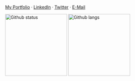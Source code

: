 [My Portfolio](https://thezeeshann.github.io/) ·
[LinkedIn](https://www.linkedin.com/in/thezeeshannn) ·
[Twitter](https://twitter.com/thezeeshann) ·
[E-Mail](mailto:github_at_skk_dot_moe)

<div>
  <img alt="Github status" src="https://github-readme-stats.vercel.app/api?username=thezeeshann&theme=dark&hide_border=false&include_all_commits=false&count_private=false" height="200" />
  <img  alt="Github langs" src="https://github-readme-stats.vercel.app/api/top-langs/?username=thezeeshann&theme=dark&hide_border=false&include_all_commits=false&count_private=false&layout=compact" height="200" />
</div>
